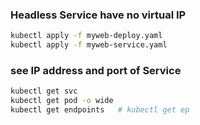 ### Headless Service have no virtual IP
```sh
kubectl apply -f myweb-deploy.yaml
kubectl apply -f myweb-service.yaml
```

### see IP address and port of Service
```sh
kubectl get svc
kubectl get pod -o wide
kubectl get endpoints   # kubectl get ep
```
